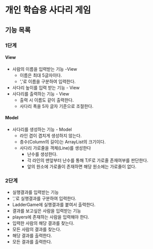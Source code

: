 # 개인 학습용 사다리 게임
## 기능 목록
### 1단계
#### View
- 사람의 이름을 입력받는 기능 -View
  - 이름은 최대 5글자이다.
  - ','로 이름을 구분하여 입력한다.
- 사다리 높이를 입력 받는 기능 - View
- 사다리를 출력하는 기능 - View
  - 출력 시 이름도 같이 출력한다.
  - 사다리 폭을 5자 글자 기준으로 조절한다.

#### Model
- 사다리를 생성하는 기능 - Model
  - 라인 겹이 겹치게 생성하지 않는다.
  - 층수(Column의 길이)는 ArrayList<Line>의 크기이다.
  - 사다리 가로줄을 객체(Line)를 생성한다
    - 난수를 생성한다.
    - 각 라인의 맨앞부터 난수를 통해 T/F로 가로줄 존재여부를 판단한다.
    - 앞의 원소에 가로줄이 존재하면 해당 원소에는 가로줄이 없다.

### 2단계
- 실행결과를 입력받는 기능
- ','로 실행결과를 구분하여 입력한다.
- LadderGame에 실행결과를 붙여서 출력한다.
- 결과를 보고싶은 사람을 입력받는 기능
- players에 존재하는 사람을 입력해야 한다.
- 입력한 사람의 해당 결과를 찾는다.
- 모든 사람의 결과를 찾는다.
- 해당 결과를 출력한다.
- 모든 결과를 출력한다.
